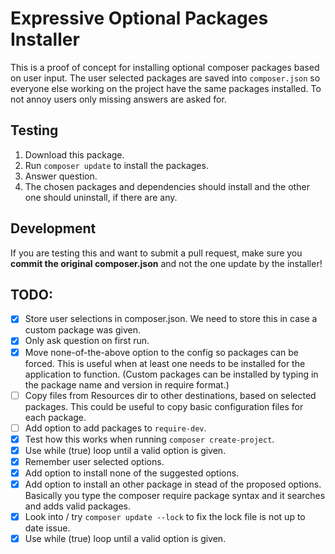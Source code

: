 # Expressive Optional Packages Installer

This is a proof of concept for installing optional composer packages based on user input. The user selected packages are saved into ``composer.json`` so everyone else working on the project have the same packages installed. To not annoy users only missing answers are asked for. 

## Testing

1. Download this package.
2. Run ``composer update`` to install the packages.
3. Answer question.
4. The chosen packages and dependencies should install and the other one should uninstall, if there are any.

## Development

If you are testing this and want to submit a pull request, make sure you **commit the original composer.json** and not the one update by the installer!

## TODO:

- [x] Store user selections in composer.json. We need to store this in case a custom package was given.
- [x] Only ask question on first run.
- [x] Move none-of-the-above option to the config so packages can be forced. This is useful when at least one needs to be installed for the application to function. (Custom packages can be installed by typing in the package name and version in require format.)
- [ ] Copy files from Resources dir to other destinations, based on selected packages. This could be useful to copy basic configuration files for each package.
- [ ] Add option to add packages to ``require-dev``.
- [x] Test how this works when running ``composer create-project``.
- [x] Use while (true) loop until a valid option is given.
- [x] Remember user selected options.
- [x] Add option to install none of the suggested options.
- [x] Add option to install an other package in stead of the proposed options. Basically you type the composer require package syntax and it searches and adds valid packages.
- [x] Look into / try ``composer update --lock`` to fix the lock file is not up to date issue.
- [x] Use while (true) loop until a valid option is given.
